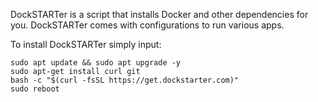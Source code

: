 DockSTARTer is a script that installs Docker and other dependencies for you.
DockSTARTer comes with configurations to run various apps.


To install DockSTARTer simply input:

    sudo apt update && sudo apt upgrade -y
    sudo apt-get install curl git
    bash -c "$(curl -fsSL https://get.dockstarter.com)"
    sudo reboot
